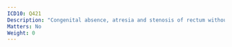 ```yaml
---
ICD10: Q421
Description: "Congenital absence, atresia and stenosis of rectum without fistula"
Matters: No
Weight: 0
---
```

